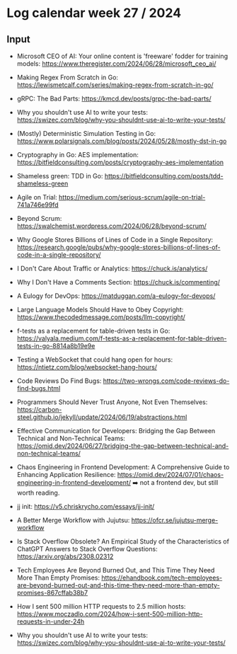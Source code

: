 # Log calendar week 27 / 2024

## Input
- Microsoft CEO of AI: Your online content is 'freeware' fodder for training models: https://www.theregister.com/2024/06/28/microsoft_ceo_ai/

- Making Regex From Scratch in Go: https://lewismetcalf.com/series/making-regex-from-scratch-in-go/

- gRPC: The Bad Parts: https://kmcd.dev/posts/grpc-the-bad-parts/

- Why you shouldn't use AI to write your tests: https://swizec.com/blog/why-you-shouldnt-use-ai-to-write-your-tests/

- (Mostly) Deterministic Simulation Testing in Go: https://www.polarsignals.com/blog/posts/2024/05/28/mostly-dst-in-go

- Cryptography in Go: AES implementation: https://bitfieldconsulting.com/posts/cryptography-aes-implementation
- Shameless green: TDD in Go: https://bitfieldconsulting.com/posts/tdd-shameless-green
- Agile on Trial: https://medium.com/serious-scrum/agile-on-trial-741a746e99fd

- Beyond Scrum: https://swalchemist.wordpress.com/2024/06/28/beyond-scrum/

- Why Google Stores Billions of Lines of Code in a Single Repository: https://research.google/pubs/why-google-stores-billions-of-lines-of-code-in-a-single-repository/
- I Don't Care About Traffic or Analytics: https://chuck.is/analytics/
- Why I Don't Have a Comments Section: https://chuck.is/commenting/

- A Eulogy for DevOps: https://matduggan.com/a-eulogy-for-devops/

- Large Language Models Should Have to Obey Copyright: https://www.thecodedmessage.com/posts/llm-copyright/

- f-tests as a replacement for table-driven tests in Go: https://valyala.medium.com/f-tests-as-a-replacement-for-table-driven-tests-in-go-8814a8b19e9e

- Testing a WebSocket that could hang open for hours: https://ntietz.com/blog/websocket-hang-hours/

- Code Reviews Do Find Bugs: https://two-wrongs.com/code-reviews-do-find-bugs.html

- Programmers Should Never Trust Anyone, Not Even Themselves: https://carbon-steel.github.io/jekyll/update/2024/06/19/abstractions.html

- Effective Communication for Developers: Bridging the Gap Between Technical and Non-Technical Teams: https://omid.dev/2024/06/27/bridging-the-gap-between-technical-and-non-technical-teams/

- Chaos Engineering in Frontend Development: A Comprehensive Guide to Enhancing Application Resilience: https://omid.dev/2024/07/01/chaos-engineering-in-frontend-development/ :arrow_right: not a frontend dev, but still worth reading.

- jj init: https://v5.chriskrycho.com/essays/jj-init/

- A Better Merge Workflow with Jujutsu: https://ofcr.se/jujutsu-merge-workflow

- Is Stack Overflow Obsolete? An Empirical Study of the Characteristics of ChatGPT Answers to Stack Overflow Questions: https://arxiv.org/abs/2308.02312

- Tech Employees Are Beyond Burned Out, and This Time They Need More Than Empty Promises: https://ehandbook.com/tech-employees-are-beyond-burned-out-and-this-time-they-need-more-than-empty-promises-867cffab38b7

- How I sent 500 million HTTP requests to 2.5 million hosts: https://www.moczadlo.com/2024/how-i-sent-500-million-http-requests-in-under-24h

- Why you shouldn't use AI to write your tests: https://swizec.com/blog/why-you-shouldnt-use-ai-to-write-your-tests/
